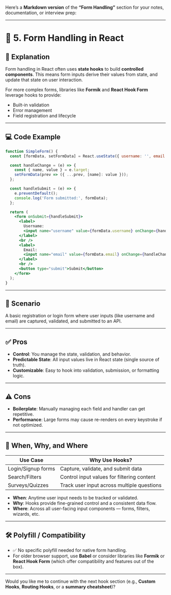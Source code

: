 Here’s a **Markdown version** of the **“Form Handling”** section for your notes, documentation, or interview prep:

---

# 📝 5. Form Handling in React

## 📖 Explanation

Form handling in React often uses **state hooks** to build **controlled components**. This means form inputs derive their values from state, and update that state on user interaction.

For more complex forms, libraries like **Formik** and **React Hook Form** leverage hooks to provide:

- Built-in validation
- Error management
- Field registration and lifecycle

---

## 💻 Code Example

```jsx
function SimpleForm() {
  const [formData, setFormData] = React.useState({ username: '', email: '' });

  const handleChange = (e) => {
    const { name, value } = e.target;
    setFormData(prev => ({ ...prev, [name]: value }));
  };

  const handleSubmit = (e) => {
    e.preventDefault();
    console.log('Form submitted:', formData);
  };

  return (
    <form onSubmit={handleSubmit}>
      <label>
        Username:
        <input name="username" value={formData.username} onChange={handleChange} />
      </label>
      <br />
      <label>
        Email:
        <input name="email" value={formData.email} onChange={handleChange} />
      </label>
      <br />
      <button type="submit">Submit</button>
    </form>
  );
}
```

---

## 📘 Scenario

A basic registration or login form where user inputs (like username and email) are captured, validated, and submitted to an API.

---

## ✅ Pros

- **Control**: You manage the state, validation, and behavior.
- **Predictable State**: All input values live in React state (single source of truth).
- **Customizable**: Easy to hook into validation, submission, or formatting logic.

---

## ⚠️ Cons

- **Boilerplate**: Manually managing each field and handler can get repetitive.
- **Performance**: Large forms may cause re-renders on every keystroke if not optimized.

---

## 🧠 When, Why, and Where

| Use Case                     | Why Use Hooks?                              |
|------------------------------|---------------------------------------------|
| Login/Signup forms           | Capture, validate, and submit data          |
| Search/Filters               | Control input values for filtering content  |
| Surveys/Quizzes              | Track user input across multiple questions  |

- **When**: Anytime user input needs to be tracked or validated.
- **Why**: Hooks provide fine-grained control and a consistent data flow.
- **Where**: Across all user-facing input components — forms, filters, wizards, etc.

---

## 🛠 Polyfill / Compatibility

- ✅ No specific polyfill needed for native form handling.
- For older browser support, use **Babel** or consider libraries like **Formik** or **React Hook Form** (which offer compatibility and features out of the box).

---

Would you like me to continue with the next hook section (e.g., **Custom Hooks**, **Routing Hooks**, or a **summary cheatsheet**)?